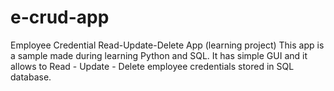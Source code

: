 # e-crud-app
Employee Credential Read-Update-Delete App (learning project)
This app is a sample made during learning Python and SQL. It has simple GUI and
it allows to Read - Update - Delete employee credentials stored in SQL database.
